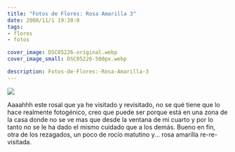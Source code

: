 ```yaml
---
title: "Fotos de Flores: Rosa Amarilla 3"
date: 2008/11/1 19:30:0
tags: 
- flores
- fotos

cover_image: DSC05226-original.webp
cover_image_small: DSC05226-500px.webp

description: Fotos-de-Flores:-Rosa-Amarilla-3
---
```



[![](DSC05226-800px.webp)](DSC05226-original.webp)

  

Aaaahhh este rosal que ya he visitado y revisitado, no se qué tiene que lo hace realmente fotogénico, creo que puede ser porque está en una zona de la casa donde no se ve mas que desde la ventana de mi cuarto y por lo tanto no se le ha dado el mismo cuidado que a los demás. Bueno en fin, otra de los rezagados, un poco de rocío matutino y... rosa amarilla re-re-visitada.
